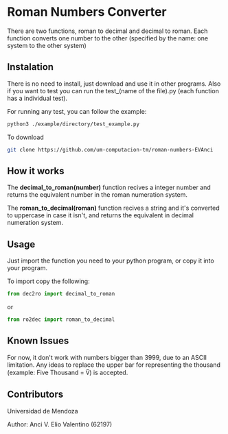 # Roman Numbers Converter

There are two functions, roman to decimal and decimal to roman. Each function converts one number to the other (specified by the name: one system to the other system)

## Instalation

There is no need to install, just download and use it in other programs. 
Also if you want to test you can run the test_(name of the file).py (each function has a individual test).

For running any test, you can follow the example:

```bash
python3 ./example/directory/test_example.py
```

To download

```bash
git clone https://github.com/um-computacion-tm/roman-numbers-EVAnci
```

## How it works

The **decimal_to_roman(number)** function recives a integer number and returns the equivalent number in the roman numeration system.

The **roman_to_decimal(roman)** function recives a string and it's converted to uppercase in case it isn't, and returns the equivalent in decimal numeration system.

## Usage

Just import the function you need to your python program, or copy it into your program.

To import copy the following:

```python
from dec2ro import decimal_to_roman
```
or

```python
from ro2dec import roman_to_decimal
```

## Known Issues

For now, it don't work with numbers bigger than 3999, due to an ASCII limitation. Any ideas to replace the upper bar for representing the thousand (example: Five Thousand = V̅) is accepted.

## Contributors

Universidad de Mendoza

Author: Anci V. Elio Valentino (62197)